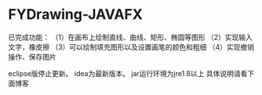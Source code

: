 # FYDrawing-JAVAFX
已完成功能：
（1）在画布上绘制直线、曲线、矩形、椭圆等图形
（2）实现输入文字，橡皮擦
（3）可以绘制填充图形以及设置画笔的颜色和粗细
（4）实现撤销操作、保存图片

eclipse版停止更新。
idea为最新版本。
jar运行环境为jre1.8以上
具体说明请看下面博客
